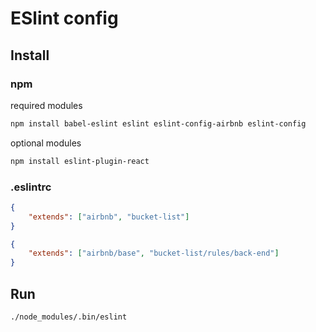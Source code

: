 # ESlint config

## Install

### npm

required modules
```bash
npm install babel-eslint eslint eslint-config-airbnb eslint-config
```

optional modules
```bash
npm install eslint-plugin-react
```



### .eslintrc

```json
{
    "extends": ["airbnb", "bucket-list"]
}
```

```json
{
    "extends": ["airbnb/base", "bucket-list/rules/back-end"]
}
```

## Run

```bash
./node_modules/.bin/eslint
```
